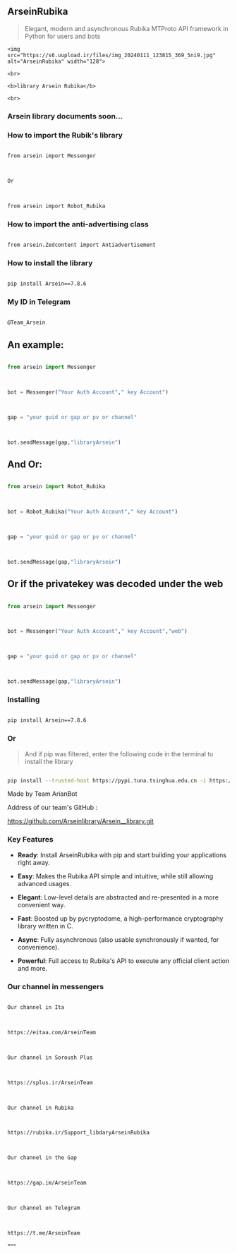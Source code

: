 ## ArseinRubika



> Elegant, modern and asynchronous Rubika MTProto API framework in Python for users and bots



<p align="center">

    <img src="https://s6.uupload.ir/files/img_20240111_123815_369_5ni9.jpg" alt="ArseinRubika" width="128">

    <br>

    <b>library Arsein Rubika</b>

    <br>

</p>



###  Arsein library documents soon...





### How to import the Rubik's library



``` bash

from arsein import Messenger



Or



from arsein import Robot_Rubika

```



### How to import the anti-advertising class



``` bash

from arsein.Zedcontent import Antiadvertisement

```



### How to install the library



``` bash

pip install Arsein==7.8.6

```



### My ID in Telegram



``` bash

@Team_Arsein

```

## An example:

``` python

from arsein import Messenger



bot = Messenger("Your Auth Account"," key Account")



gap = "your guid or gap or pv or channel"



bot.sendMessage(gap,"libraryArsein")

```



## And Or:

``` python

from arsein import Robot_Rubika



bot = Robot_Rubika("Your Auth Account"," key Account")



gap = "your guid or gap or pv or channel"



bot.sendMessage(gap,"libraryArsein")

```



## Or if the privatekey was decoded under the web

``` python

from arsein import Messenger



bot = Messenger("Your Auth Account"," key Account","web")



gap = "your guid or gap or pv or channel"



bot.sendMessage(gap,"libraryArsein")

```





### Installing



``` bash

pip install Arsein==7.8.6

```



### Or



> And if pip was filtered, enter the following code in the terminal to install the library



``` bash

pip install --trusted-host https://pypi.tuna.tsinghua.edu.cn -i https://pypi.tuna.tsinghua.edu.cn/simple/Arsein==7.8.6

```





Made by Team ArianBot



Address of our team's GitHub :



https://github.com/Arseinlibrary/Arsein__library.git





### Key Features



- **Ready**: Install ArseinRubika with pip and start building your applications right away.

- **Easy**: Makes the Rubika API simple and intuitive, while still allowing advanced usages.

- **Elegant**: Low-level details are abstracted and re-presented in a more convenient way.

- **Fast**: Boosted up by pycryptodome, a high-performance cryptography library written in C.

- **Async**: Fully asynchronous (also usable synchronously if wanted, for convenience).

- **Powerful**: Full access to Rubika's API to execute any official client action and more.





### Our channel in messengers



``` bash

Our channel in Ita



https://eitaa.com/ArseinTeam



Our channel in Soroush Plus



https://splus.ir/ArseinTeam



Our channel in Rubika



https://rubika.ir/Support_libdaryArseinRubika



Our channel in the Gap



https://gap.im/ArseinTeam



Our channel on Telegram



https://t.me/ArseinTeam

```

"""
